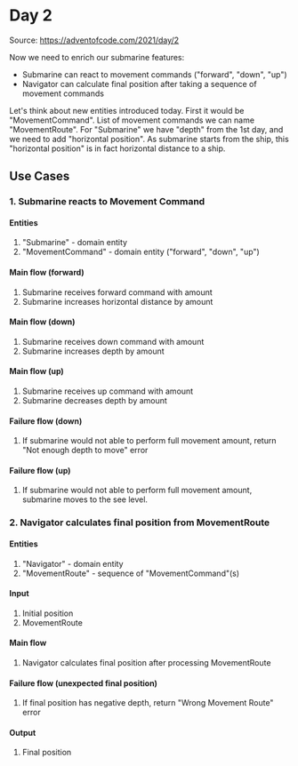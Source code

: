 # Day 2

Source: https://adventofcode.com/2021/day/2

Now we need to enrich our submarine features:
- Submarine can react to movement commands ("forward", "down", "up")
- Navigator can calculate final position after taking a sequence of movement commands

Let's think about new entities introduced today.
First it would be "MovementCommand". List of movement commands we can name "MovementRoute".
For "Submarine" we have "depth" from the 1st day, and we need to add "horizontal position".
As submarine starts from the ship, this "horizontal position" is in fact horizontal distance to a ship.


## Use Cases

### 1. Submarine reacts to Movement Command

#### Entities
1. "Submarine" - domain entity
2. "MovementCommand" - domain entity ("forward", "down", "up")

#### Main flow (forward)
1. Submarine receives forward command with amount
2. Submarine increases horizontal distance by amount

#### Main flow (down)
1. Submarine receives down command with amount
2. Submarine increases depth by amount

#### Main flow (up)
1. Submarine receives up command with amount
2. Submarine decreases depth by amount

#### Failure flow (down)
1. If submarine would not able to perform full movement amount, return "Not enough depth to move" error

#### Failure flow (up)
1. If submarine would not able to perform full movement amount, submarine moves to the see level.


### 2. Navigator calculates final position from MovementRoute

#### Entities
1. "Navigator" - domain entity
2. "MovementRoute" - sequence of "MovementCommand"(s)

#### Input
1. Initial position
2. MovementRoute

#### Main flow
1. Navigator calculates final position after processing MovementRoute

#### Failure flow (unexpected final position)
1. If final position has negative depth, return "Wrong Movement Route" error

#### Output
1. Final position

